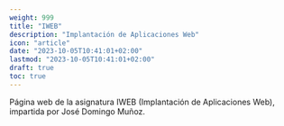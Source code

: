 ```yaml
---
weight: 999
title: "IWEB"
description: "Implantación de Aplicaciones Web"
icon: "article"
date: "2023-10-05T10:41:01+02:00"
lastmod: "2023-10-05T10:41:01+02:00"
draft: true
toc: true
---
```

Página web de la asignatura IWEB (Implantación de Aplicaciones Web), impartida por
José Domingo Muñoz.
